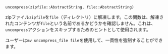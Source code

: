 ```
uncompress(zipfile::AbstractString, file::AbstractString)
```

zipファイル`zipfile`を`file`（ディレクトリ）に解凍します。この関数は、解凍されたコンテンツが`file`という名前であるかどうかを確認しません。これは、`uncompress`アクションをスキップするためのヒントとして使用されます。

ユーザーは`mv uncompress_file file`を使用して、一貫性を強制することができます。
